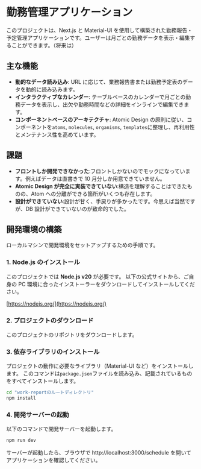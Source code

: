 # 勤務管理アプリケーション

このプロジェクトは、Next.js と Material-UI を使用して構築された勤務報告・予定管理アプリケーションです。ユーザーは月ごとの勤務データを表示・編集することができます。（将来は）

## 主な機能

- **動的なデータ読み込み**: URL に応じて、業務報告書または勤務予定表のデータを動的に読み込みます。
- **インタラクティブなカレンダー**: テーブルベースのカレンダーで月ごとの勤務データを表示し、出欠や勤務時間などの詳細をインラインで編集できます。
- **コンポーネントベースのアーキテクチャ**: Atomic Design の原則に従い、コンポーネントを`atoms`, `molecules`, `organisms`, `templates`に整理し、再利用性とメンテナンス性を高めています。

## 課題

- **フロントしか開発できなかった**:フロントしかないのでモックになっています。例えばデータは直書きで 10 月分しか用意できていません。
- **Atomic Design が完全に実装できていない**:構造を理解することはできたものの、Atom への分離ができる箇所がいくつも存在します。
- **設計ができていない**:設計が甘く、手戻りが多かったです。今思えば当然ですが、DB 設計ができていないのが致命的でした。

## 開発環境の構築

ローカルマシンで開発環境をセットアップするための手順です。

### 1. Node.js のインストール

このプロジェクトでは **Node.js v20** が必要です。
以下の公式サイトから、ご自身の PC 環境に合ったインストーラーをダウンロードしてインストールしてください。

[https://nodejs.org/](https://nodejs.org/)

### 2. プロジェクトのダウンロード

このプロジェクトのリポジトリをダウンロードします。

### 3. 依存ライブラリのインストール

プロジェクトの動作に必要なライブラリ（Material-UI など）をインストールします。
このコマンドは`package.json`ファイルを読み込み、記載されているものをすべてインストールします。

```bash
cd "work-reportのルートディレクトリ"
npm install
```

### 4. 開発サーバーの起動

以下のコマンドで開発サーバーを起動します。

```bash
npm run dev
```

サーバーが起動したら、ブラウザで http://localhost:3000/schedule を開いてアプリケーションを確認してください。
